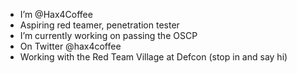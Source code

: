 - I’m @Hax4Coffee
- Aspiring red teamer, penetration tester
- I’m currently working on passing the OSCP
- On Twitter @hax4coffee
- Working with the Red Team Village at Defcon (stop in and say hi)
